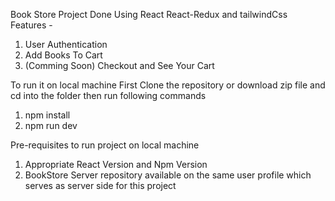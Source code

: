 Book Store Project
Done Using React React-Redux and tailwindCss
Features -

1. User Authentication
2. Add Books To Cart
3. (Comming Soon) Checkout and See Your Cart

To run it on local machine First Clone the repository or download zip file and cd into the folder
then run following commands

1. npm install
2. npm run dev

Pre-requisites to run project on local machine

1. Appropriate React Version and Npm Version
2. BookStore Server repository available on the same user profile which serves as server side for this project

